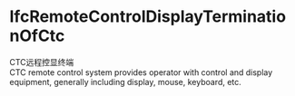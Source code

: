 IfcRemoteControlDisplayTerminationOfCtc
=======================================
CTC远程控显终端  
CTC remote control system provides operator with control and display
equipment, generally including display, mouse, keyboard, etc.


